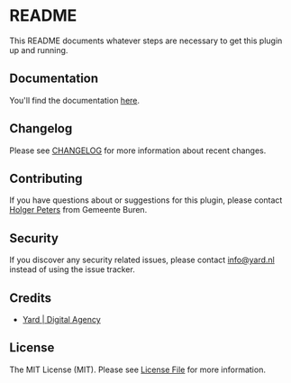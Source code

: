 # README

This README documents whatever steps are necessary to get this plugin up and running.

## Documentation

You'll find the documentation [here](docs/index.md).

## Changelog

Please see [CHANGELOG](CHANGELOG.md) for more information about recent changes.

## Contributing

If you have questions about or suggestions for this plugin, please contact [Holger Peters](mailto:hpeters@Buren.nl) from Gemeente Buren.

## Security

If you discover any security related issues, please contact info@yard.nl instead of using the issue tracker.

## Credits

- [Yard | Digital Agency](https://github.com/yardinternet)

## License

The MIT License (MIT). Please see [License File](LICENSE.md) for more information.
